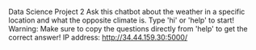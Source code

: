 Data Science Project 2
Ask this chatbot about the weather in a specific location and what the opposite climate is. 
Type 'hi' or 'help' to start!
Warning: Make sure to copy the questions directly from 'help' to get the correct answer!
IP address: http://34.44.159.30:5000/

